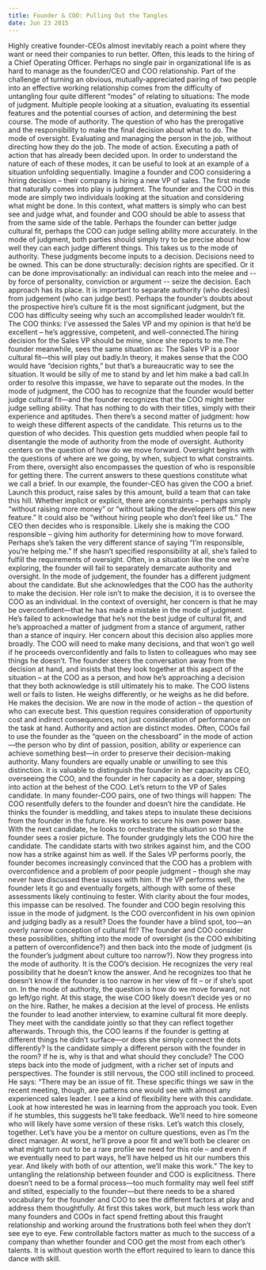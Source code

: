 ```yaml
---
title: Founder & COO: Pulling Out the Tangles
date: Jun 23 2015
---
```


Highly creative founder-CEOs almost inevitably reach a point where they want or need their companies to run better. Often, this leads to the hiring of a Chief Operating Officer. Perhaps no single pair in organizational life is as hard to manage as the founder/CEO and COO relationship. Part of the challenge of turning an obvious, mutually-appreciated pairing of two people into an effective working relationship comes from the difficulty of untangling four quite different “modes” of relating to situations: The mode of judgment. Multiple people looking at a situation, evaluating its essential features and the potential courses of action, and determining the best course. The mode of authority. The question of who has the prerogative and the responsibility to make the final decision about what to do. The mode of oversight. Evaluating and managing the person in the job, without directing how they do the job. The mode of action. Executing a path of action that has already been decided upon. In order to understand the nature of each of these modes, it can be useful to look at an example of a situation unfolding sequentially. Imagine a founder and COO considering a hiring decision – their company is hiring a new VP of sales. The first mode that naturally comes into play is judgment. The founder and the COO in this mode are simply two individuals looking at the situation and considering what might be done. In this context, what matters is simply who can best see and judge what, and founder and COO should be able to assess that from the same side of the table. Perhaps the founder can better judge cultural fit, perhaps the COO can judge selling ability more accurately. In the mode of judgment, both parties should simply try to be precise about how well they can each judge different things. This takes us to the mode of authority. These judgments become inputs to a decision. Decisions need to be owned. This can be done structurally: decision rights are specified. Or it can be done improvisationally: an individual can reach into the melee and -- by force of personality, conviction or argument -- seize the decision. Each approach has its place. It is important to separate authority (who decides) from judgement (who can judge best). Perhaps the founder’s doubts about the prospective hire’s culture fit is the most significant judgment, but the COO has difficulty seeing why such an accomplished leader wouldn’t fit. The COO thinks: I’ve assessed the Sales VP and my opinion is that he’d be excellent – he’s aggressive, competent, and well-connected.The hiring decision for the Sales VP should be mine, since she reports to me.The founder meanwhile, sees the same situation as: The Sales VP is a poor cultural fit—this will play out badly.In theory, it makes sense that the COO would have “decision rights,” but that’s a bureaucratic way to see the situation. It would be silly of me to stand by and let him make a bad call.In order to resolve this impasse, we have to separate out the modes. In the mode of judgment, the COO has to recognize that the founder would better judge cultural fit—and the founder recognizes that the COO might better judge selling ability. That has nothing to do with their titles, simply with their experience and aptitudes. Then there’s a second matter of judgment: how to weigh these different aspects of the candidate. This returns us to the question of who decides. This question gets muddied when people fail to disentangle the mode of authority from the mode of oversight. Authority centers on the question of how do we move forward. Oversight begins with the questions of where are we going, by when, subject to what constraints. From there, oversight also encompasses the question of who is responsible for getting there. The current answers to these questions constitute what we call a brief. In our example, the founder-CEO has given the COO a brief. Launch this product, raise sales by this amount, build a team that can take this hill. Whether implicit or explicit, there are constraints – perhaps simply “without raising more money” or “without taking the developers off this new feature.” It could also be “without hiring people who don’t feel like us.” The CEO then decides who is responsible. Likely she is making the COO responsible – giving him authority for determining how to move forward. Perhaps she’s taken the very different stance of saying “I’m responsible, you’re helping me.” If she hasn’t specified responsibility at all, she’s failed to fulfill the requirements of oversight. Often, in a situation like the one we’re exploring, the founder will fail to separately demarcate authority and oversight. In the mode of judgement, the founder has a different judgment about the candidate. But she acknowledges that the COO has the authority to make the decision. Her role isn’t to make the decision, it is to oversee the COO as an individual. In the context of oversight, her concern is that he may be overconfident—that he has made a mistake in the mode of judgment. He’s failed to acknowledge that he’s not the best judge of cultural fit, and he’s approached a matter of judgment from a stance of argument, rather than a stance of inquiry. Her concern about this decision also applies more broadly. The COO will need to make many decisions, and that won’t go well if he proceeds overconfidently and fails to listen to colleagues who may see things he doesn’t. The founder steers the conversation away from the decision at hand, and insists that they look together at this aspect of the situation – at the COO as a person, and how he’s approaching a decision that they both acknowledge is still ultimately his to make. The COO listens well or fails to listen. He weighs differently, or he weighs as he did before. He makes the decision. We are now in the mode of action – the question of who can execute best. This question requires consideration of opportunity cost and indirect consequences, not just consideration of performance on the task at hand. Authority and action are distinct modes. Often, COOs fail to use the founder as the “queen on the chessboard” in the mode of action—the person who by dint of passion, position, ability or experience can achieve something best—in order to preserve their decision-making authority. Many founders are equally unable or unwilling to see this distinction. It is valuable to distinguish the founder in her capacity as CEO, overseeing the COO, and the founder in her capacity as a doer, stepping into action at the behest of the COO. Let’s return to the VP of Sales candidate. In many founder-COO pairs, one of two things will happen: The COO resentfully defers to the founder and doesn’t hire the candidate. He thinks the founder is meddling, and takes steps to insulate these decisions from the founder in the future. He works to secure his own power base. With the next candidate, he looks to orchestrate the situation so that the founder sees a rosier picture. The founder grudgingly lets the COO hire the candidate. The candidate starts with two strikes against him, and the COO now has a strike against him as well. If the Sales VP performs poorly, the founder becomes increasingly convinced that the COO has a problem with overconfidence and a problem of poor people judgment – though she may never have discussed these issues with him. If the VP performs well, the founder lets it go and eventually forgets, although with some of these assessments likely continuing to fester. With clarity about the four modes, this impasse can be resolved. The founder and COO begin resolving this issue in the mode of judgment. Is the COO overconfident in his own opinion and judging badly as a result? Does the founder have a blind spot, too—an overly narrow conception of cultural fit? The founder and COO consider these possibilities, shifting into the mode of oversight (is the COO exhibiting a pattern of overconfidence?) and then back into the mode of judgment (is the founder’s judgment about culture too narrow?). Now they progress into the mode of authority. It is the COO’s decision. He recognizes the very real possibility that he doesn’t know the answer. And he recognizes too that he doesn’t know if the founder is too narrow in her view of fit – or if she’s spot on. In the mode of authority, the question is how do we move forward, not go left/go right. At this stage, the wise COO likely doesn’t decide yes or no on the hire. Rather, he makes a decision at the level of process. He enlists the founder to lead another interview, to examine cultural fit more deeply. They meet with the candidate jointly so that they can reflect together afterwards. Through this, the COO learns if the founder is getting at different things he didn’t surface—or does she simply connect the dots differently? Is the candidate simply a different person with the founder in the room? If he is, why is that and what should they conclude? The COO steps back into the mode of judgment, with a richer set of inputs and perspectives. The founder is still nervous, the COO still inclined to proceed. He says: “There may be an issue of fit. These specific things we saw in the recent meeting, though, are patterns one would see with almost any experienced sales leader. I see a kind of flexibility here with this candidate. Look at how interested he was in learning from the approach you took. Even if he stumbles, this suggests he’ll take feedback. We’ll need to hire someone who will likely have some version of these risks. Let’s watch this closely, together. Let’s have you be a mentor on culture questions, even as I’m the direct manager. At worst, he’ll prove a poor fit and we’ll both be clearer on what might turn out to be a rare profile we need for this role – and even if we eventually need to part ways, he’ll have helped us hit our numbers this year. And likely with both of our attention, we’ll make this work.” The key to untangling the relationship between founder and COO is explicitness. There doesn’t need to be a formal process—too much formality may well feel stiff and stilted, especially to the founder—but there needs to be a shared vocabulary for the founder and COO to see the different factors at play and address them thoughtfully. At first this takes work, but much less work than many founders and COOs in fact spend fretting about this fraught relationship and working around the frustrations both feel when they don’t see eye to eye. Few controllable factors matter as much to the success of a company than whether founder and COO get the most from each other’s talents. It is without question worth the effort required to learn to dance this dance with skill.
